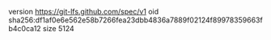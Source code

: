 version https://git-lfs.github.com/spec/v1
oid sha256:df1af0e6e562e58b7266fea23dbb4836a7889f02124f89978359663fb4c0ca12
size 5124
